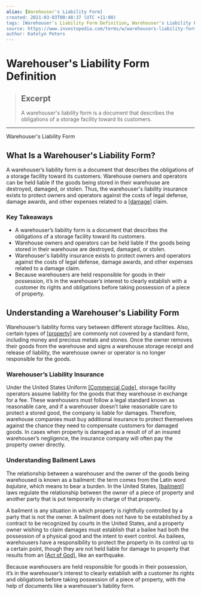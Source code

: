```yaml
---
alias: [Warehouser's Liability Form]
created: 2021-03-03T00:48:37 (UTC +11:00)
tags: [Warehouser's Liability Form Definition, Warehouser's Liability Form]
source: https://www.investopedia.com/terms/w/warehousers-liability-form.asp
author: Katelyn Peters
---
```


# Warehouser's Liability Form Definition

> ## Excerpt
> A warehouser's liability form is a document that describes the obligations of a storage facility toward its customers.

---

Warehouser's Liability Form
## What Is a Warehouser's Liability Form?

A warehouser’s liability form is a document that describes the obligations of a storage facility toward its customers. Warehouse owners and operators can be held liable if the goods being stored in their warehouse are destroyed, damaged, or stolen. Thus, the warehouser's liability insurance exists to protect owners and operators against the costs of legal defense, damage awards, and other expenses related to a [[damage]](https://www.investopedia.com/terms/c/compensatory-damages.asp) claim. 

### Key Takeaways

-   A warehouser’s liability form is a document that describes the obligations of a storage facility toward its customers.
-   Warehouse owners and operators can be held liable if the goods being stored in their warehouse are destroyed, damaged, or stolen.
-   Warehouser's liability insurance exists to protect owners and operators against the costs of legal defense, damage awards, and other expenses related to a damage claim. 
-   Because warehousers are held responsible for goods in their possession, it’s in the warehouser’s interest to clearly establish with a customer its rights and obligations before taking possession of a piece of property.

## Understanding a Warehouser's Liability Form

Warehouser’s liability forms vary between different storage facilities. Also, certain types of [[property]](https://www.investopedia.com/terms/p/property.asp) are commonly not covered by a standard form, including money and precious metals and stones. Once the owner removes their goods from the warehouse and signs a warehouse storage receipt and release of liability, the warehouse owner or operator is no longer responsible for the goods.

### Warehouser’s Liability Insurance 

Under the United States Uniform [[Commercial Code]](https://www.investopedia.com/terms/c/commercial-code.asp), storage facility operators assume liability for the goods that they warehouse in exchange for a fee. These warehousers must follow a legal standard known as reasonable care, and if a warehouser doesn’t take reasonable care to protect a stored good, the company is liable for damages. Therefore, warehouse companies must buy additional insurance to protect themselves against the chance they need to compensate customers for damaged goods. In cases when property is damaged as a result of of an insured warehouser’s negligence, the insurance company will often pay the property owner directly.

### Understanding Bailment Laws

The relationship between a warehouser and the owner of the goods being warehoused is known as a bailment: the term comes from the Latin word _bajulare_, which means to bear a burden. In the United States, [[bailment]](https://www.investopedia.com/terms/b/bailment.asp) laws regulate the relationship between the owner of a piece of property and another party that is put temporarily in charge of that property.

A bailment is any situation in which property is rightfully controlled by a party that is not the owner. A bailment does not have to be established by a contract to be recognized by courts in the United States, and a property owner wishing to claim damages must establish that a bailee had both the possession of a physical good and the intent to exert control. As bailees, warehousers have a responsibility to protect the property in its control up to a certain point, though they are not held liable for damage to property that results from an [[Act of God]](https://www.investopedia.com/terms/a/act-god.asp), like an earthquake.

Because warehousers are held responsible for goods in their possession, it’s in the warehouser’s interest to clearly establish with a customer its rights and obligations before taking possession of a piece of property, with the help of documents like a warehouser’s liability form.

